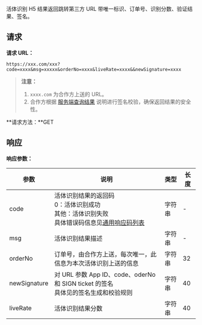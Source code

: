 活体识别 H5 结果返回跳转第三方 URL 带唯一标识、订单号、识别分数、验证结果、签名。
## 请求
**请求 URL：**

```
https://xxx.com/xxx?code=xxxx&msg=xxxxx&orderNo=xxxx&liveRate=xxxx&&newSignature=xxxx
```
>**注意：**
>1. `xxxx.com` 为合作方上送的 URL。
>2. 合作方根据 [服务端查询结果](https://cloud.tencent.com/document/product/655/13841) 说明进行签名校验，确保返回结果的安全性。

**请求方法：**GET
## 响应
**响应参数：**

| 参数 | 说明     | 类型 | 长度 |
| ------ | ------- | ---------- | ---------- |
| code       | 活体识别结果的返回码<br/>0：活体识别成功<br/>其他：活体识别失败<br/>具体错误码信息见[通用响应码列表](https://cloud.tencent.com/document/product/655/13819) | 字符串        |       -     |
| msg        | 活体识别结果描述                                 | 字符串        |       -     |
| orderNo    | 订单号，由合作方上送，每次唯一，此信息为本次活体识别上送的信息      | 字符串        | 32         |
| newSignature  | 	对 URL 参数 App ID、code、oderNo 和 SIGN ticket 的签名<br/>具体见的签名生成和校验规则 | 字符串        | 40         |
| liveRate   | 活体识别结果分数                                 | 字符串        | 40         |
